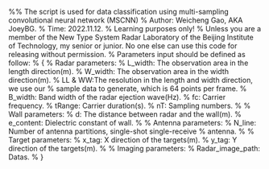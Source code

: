 %% The script is used for data classification using multi-sampling convolutional neural network (MSCNN)
% Author: Weicheng Gao, AKA JoeyBG.
% Time: 2022.11.12.
% Learning purposes only! 
% Unless you are a member of the New Type System Radar Laboratory of the Beijing Institute of Technology, my senior or junior. No one else can use this code for releasing without permission.
% Parameters input should be defined as follow:
% {
%     Radar parameters:
%     L_width: The observation area in the length direction(m).
%     W_width: The observation area in the width direction(m).
%     LL & WW:The resolution in the length and width direction, we use our
%     sample data to generate, which is 64 points per frame.
%     B_width: Band width of the radar ejection wave(Hz).
%     fc: Carrier frequency.
%     tRange: Carrier duration(s).
%     nT: Sampling numbers.
% 
%     Wall parameters:
%     d: The distance between radar and the wall(m).
%     e_content: Dielectric constant of wall.
% 
%     Antenna parameters:
%     N_line: Number of antenna partitions, single-shot single-receive
%     antenna.
% 
%     Target parameters:
%     x_tag: X direction of the targets(m).
%     y_tag: Y direction of the targets(m).
% 
%     Imaging parameters:
%     Radar_image_path: Datas.
% }